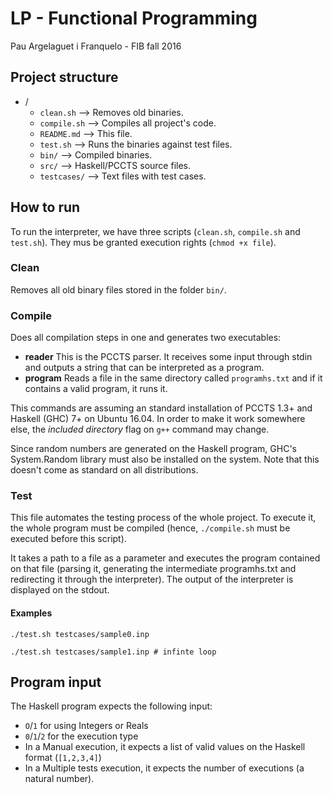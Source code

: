 # LP - Functional Programming

Pau Argelaguet i Franquelo - FIB fall 2016

## Project structure

* /
	* `clean.sh` --> Removes old binaries.
	* `compile.sh` --> Compiles all project's code.
	* `README.md` --> This file.
	* `test.sh` --> Runs the binaries against test files.
	* `bin/` --> Compiled binaries.
	* `src/` --> Haskell/PCCTS source files.
	* `testcases/` --> Text files with test cases.

## How to run

To run the interpreter, we have three scripts (`clean.sh`, `compile.sh` and `test.sh`). They mus be granted execution rights (`chmod +x file`).

### Clean

Removes all old binary files stored in the folder `bin/`.

### Compile

Does all compilation steps in one and generates two executables:

* **reader** This is the PCCTS parser. It receives some input through stdin and outputs a string that can be interpreted as a program.
* **program** Reads a file in the same directory called `programhs.txt` and if it contains a valid program, it runs it.

This commands are assuming an standard installation of PCCTS 1.3+ and Haskell (GHC) 7+ on Ubuntu 16.04. In order to make it work somewhere else, the *included directory* flag on `g++` command may change. 

Since random numbers are generated on the Haskell program, GHC's System.Random library must also be installed on the system. Note that this doesn't come as standard on all distributions.

### Test

This file automates the testing process of the whole project. To execute it, the whole program must be compiled (hence, `./compile.sh` must be executed before this script).

It takes a path to a file as a parameter and executes the program contained on that file (parsing it, generating the intermediate programhs.txt and redirecting it through the interpreter). The output of the interpreter is displayed on the stdout.

#### Examples

`./test.sh testcases/sample0.inp`

`./test.sh testcases/sample1.inp # infinte loop`

## Program input

The Haskell program expects the following input:

* `O`/`1` for using Integers or Reals
* `0`/`1`/`2` for the execution type
* In a Manual execution, it expects a list of valid values on the Haskell format (`[1,2,3,4]`)
* In a Multiple tests execution, it expects the number of executions (a natural number).
